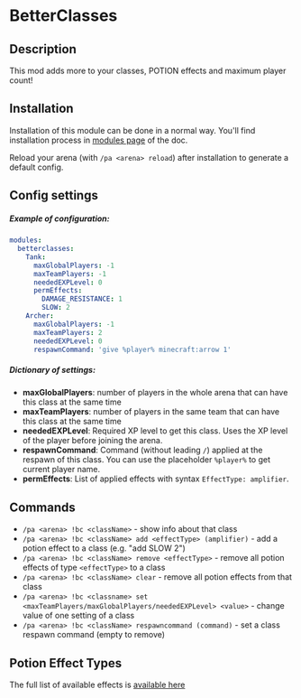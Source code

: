 # BetterClasses

## Description

This mod adds more to your classes, POTION effects and maximum player count!

## Installation

Installation of this module can be done in a normal way. You'll find installation process in [modules page](../modules.md#installing-modules) of the doc.

Reload your arena (with `/pa <arena> reload`) after installation to generate a default config.

## Config settings

##### Example of configuration:
```yaml
modules:
  betterclasses:
    Tank:
      maxGlobalPlayers: -1
      maxTeamPlayers: -1
      neededEXPLevel: 0
      permEffects:
        DAMAGE_RESISTANCE: 1
        SLOW: 2
    Archer:
      maxGlobalPlayers: -1
      maxTeamPlayers: 2
      neededEXPLevel: 0
      respawnCommand: 'give %player% minecraft:arrow 1'
```

##### Dictionary of settings:
- **maxGlobalPlayers**: number of players in the whole arena that can have this class at the same time
- **maxTeamPlayers**: number of players in the same team that can have this class at the same time
- **neededEXPLevel**: Required XP level to get this class. Uses the XP level of the player before joining the arena.
- **respawnCommand**: Command (without leading `/`) applied at the respawn of this class. You can use the placeholder `%player%` to get current 
player name.
- **permEffects**: List of applied effects with syntax `EffectType: amplifier`. 

## Commands

- `/pa <arena> !bc <className>` \- show info about that class
- `/pa <arena> !bc <className> add <effectType> (amplifier)` \- add a potion effect to a class (e.g. "add SLOW 2")
- `/pa <arena> !bc <className> remove <effectType>` \- remove all potion effects of type `<effectType>` to a class
- `/pa <arena> !bc <className> clear` \- remove all potion effects from that class
- `/pa <arena> !bc <classname> set <maxTeamPlayers/maxGlobalPlayers/neededEXPLevel> <value>` \- change value of one setting of a class
- `/pa <arena> !bc <className> respawncommand (command)` \- set a class respawn command (empty to remove)

## Potion Effect Types

The full list of available effects is [available here](https://hub.spigotmc.org/javadocs/bukkit/org/bukkit/potion/PotionEffectType.html)